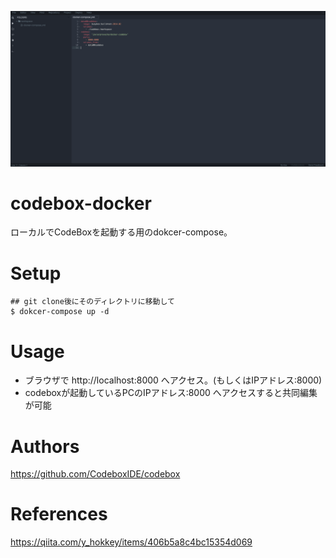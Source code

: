 ![CodeBox](https://github.com/JoeHirata/codebox-docker/blob/images/img_001.png)

# codebox-docker

ローカルでCodeBoxを起動する用のdokcer-compose。

# Setup

```
## git clone後にそのディレクトリに移動して
$ dokcer-compose up -d
```

# Usage

- ブラウザで http://localhost:8000 へアクセス。(もしくはIPアドレス:8000)
- codeboxが起動しているPCのIPアドレス:8000 へアクセスすると共同編集が可能

# Authors
https://github.com/CodeboxIDE/codebox

# References
https://qiita.com/y_hokkey/items/406b5a8c4bc15354d069
